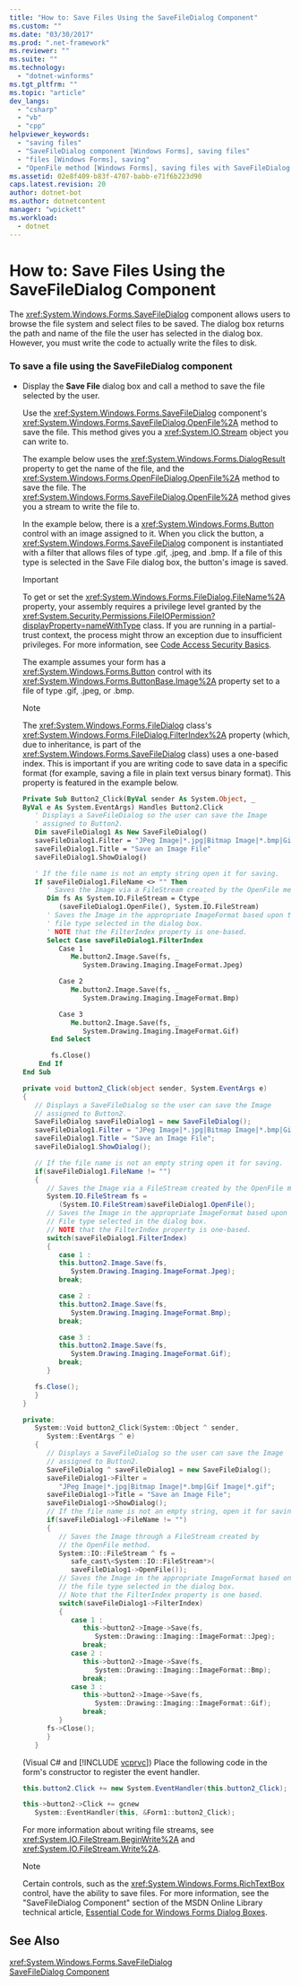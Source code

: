 ```yaml
---
title: "How to: Save Files Using the SaveFileDialog Component"
ms.custom: ""
ms.date: "03/30/2017"
ms.prod: ".net-framework"
ms.reviewer: ""
ms.suite: ""
ms.technology: 
  - "dotnet-winforms"
ms.tgt_pltfrm: ""
ms.topic: "article"
dev_langs: 
  - "csharp"
  - "vb"
  - "cpp"
helpviewer_keywords: 
  - "saving files"
  - "SaveFileDialog component [Windows Forms], saving files"
  - "files [Windows Forms], saving"
  - "OpenFile method [Windows Forms], saving files with SaveFileDialog component"
ms.assetid: 02e8f409-b83f-4707-babb-e71f6b223d90
caps.latest.revision: 20
author: dotnet-bot
ms.author: dotnetcontent
manager: "wpickett"
ms.workload: 
  - dotnet
---
```

# How to: Save Files Using the SaveFileDialog Component
The <xref:System.Windows.Forms.SaveFileDialog> component allows users to browse the file system and select files to be saved. The dialog box returns the path and name of the file the user has selected in the dialog box. However, you must write the code to actually write the files to disk.  
  
### To save a file using the SaveFileDialog component  
  
- Display the **Save File** dialog box and call a method to save the file selected by the user.  
  
   Use the <xref:System.Windows.Forms.SaveFileDialog> component's <xref:System.Windows.Forms.SaveFileDialog.OpenFile%2A> method to save the file. This method gives you a <xref:System.IO.Stream> object you can write to.  
  
   The example below uses the <xref:System.Windows.Forms.DialogResult> property to get the name of the file, and the <xref:System.Windows.Forms.OpenFileDialog.OpenFile%2A> method to save the file. The <xref:System.Windows.Forms.SaveFileDialog.OpenFile%2A> method gives you a stream to write the file to.  
  
   In the example below, there is a <xref:System.Windows.Forms.Button> control with an image assigned to it. When you click the button, a <xref:System.Windows.Forms.SaveFileDialog> component is instantiated with a filter that allows files of type .gif, .jpeg, and .bmp. If a file of this type is selected in the Save File dialog box, the button's image is saved.  
  
  > [!IMPORTANT]
  >  To get or set the <xref:System.Windows.Forms.FileDialog.FileName%2A> property, your assembly requires a privilege level granted by the <xref:System.Security.Permissions.FileIOPermission?displayProperty=nameWithType> class. If you are running in a partial-trust context, the process might throw an exception due to insufficient privileges. For more information, see [Code Access Security Basics](../../../../docs/framework/misc/code-access-security-basics.md).  
  
   The example assumes your form has a <xref:System.Windows.Forms.Button> control with its <xref:System.Windows.Forms.ButtonBase.Image%2A> property set to a file of type .gif, .jpeg, or .bmp.  
  
  > [!NOTE]
  >  The <xref:System.Windows.Forms.FileDialog> class's <xref:System.Windows.Forms.FileDialog.FilterIndex%2A> property (which, due to inheritance, is part of the <xref:System.Windows.Forms.SaveFileDialog> class) uses a one-based index. This is important if you are writing code to save data in a specific format (for example, saving a file in plain text versus binary format). This property is featured in the example below.  
  
  ```vb  
  Private Sub Button2_Click(ByVal sender As System.Object, _  
  ByVal e As System.EventArgs) Handles Button2.Click  
     ' Displays a SaveFileDialog so the user can save the Image  
     ' assigned to Button2.  
     Dim saveFileDialog1 As New SaveFileDialog()  
     saveFileDialog1.Filter = "JPeg Image|*.jpg|Bitmap Image|*.bmp|Gif Image|*.gif"  
     saveFileDialog1.Title = "Save an Image File"  
     saveFileDialog1.ShowDialog()  
  
     ' If the file name is not an empty string open it for saving.  
     If saveFileDialog1.FileName <> "" Then  
        ' Saves the Image via a FileStream created by the OpenFile method.  
        Dim fs As System.IO.FileStream = Ctype _  
           (saveFileDialog1.OpenFile(), System.IO.FileStream)  
        ' Saves the Image in the appropriate ImageFormat based upon the  
        ' file type selected in the dialog box.  
        ' NOTE that the FilterIndex property is one-based.  
        Select Case saveFileDialog1.FilterIndex  
           Case 1  
              Me.button2.Image.Save(fs, _  
                 System.Drawing.Imaging.ImageFormat.Jpeg)  
  
           Case 2  
              Me.button2.Image.Save(fs, _  
                 System.Drawing.Imaging.ImageFormat.Bmp)  
  
           Case 3  
              Me.button2.Image.Save(fs, _  
                 System.Drawing.Imaging.ImageFormat.Gif)  
         End Select  
  
         fs.Close()  
      End If  
  End Sub  
  ```  
  
  ```csharp  
  private void button2_Click(object sender, System.EventArgs e)  
  {  
     // Displays a SaveFileDialog so the user can save the Image  
     // assigned to Button2.  
     SaveFileDialog saveFileDialog1 = new SaveFileDialog();  
     saveFileDialog1.Filter = "JPeg Image|*.jpg|Bitmap Image|*.bmp|Gif Image|*.gif";  
     saveFileDialog1.Title = "Save an Image File";  
     saveFileDialog1.ShowDialog();  
  
     // If the file name is not an empty string open it for saving.  
     if(saveFileDialog1.FileName != "")  
     {  
        // Saves the Image via a FileStream created by the OpenFile method.  
        System.IO.FileStream fs =   
           (System.IO.FileStream)saveFileDialog1.OpenFile();  
        // Saves the Image in the appropriate ImageFormat based upon the  
        // File type selected in the dialog box.  
        // NOTE that the FilterIndex property is one-based.  
        switch(saveFileDialog1.FilterIndex)  
        {  
           case 1 :   
           this.button2.Image.Save(fs,   
              System.Drawing.Imaging.ImageFormat.Jpeg);  
           break;  
  
           case 2 :   
           this.button2.Image.Save(fs,   
              System.Drawing.Imaging.ImageFormat.Bmp);  
           break;  
  
           case 3 :   
           this.button2.Image.Save(fs,   
              System.Drawing.Imaging.ImageFormat.Gif);  
           break;  
        }  
  
     fs.Close();  
     }  
  }  
  ```  
  
  ```cpp  
  private:  
     System::Void button2_Click(System::Object ^ sender,  
        System::EventArgs ^ e)  
     {  
        // Displays a SaveFileDialog so the user can save the Image  
        // assigned to Button2.  
        SaveFileDialog ^ saveFileDialog1 = new SaveFileDialog();  
        saveFileDialog1->Filter =   
           "JPeg Image|*.jpg|Bitmap Image|*.bmp|Gif Image|*.gif";  
        saveFileDialog1->Title = "Save an Image File";  
        saveFileDialog1->ShowDialog();  
        // If the file name is not an empty string, open it for saving.  
        if(saveFileDialog1->FileName != "")  
        {  
           // Saves the Image through a FileStream created by  
           // the OpenFile method.  
           System::IO::FileStream ^ fs =   
              safe_cast\<System::IO::FileStream*>(  
              saveFileDialog1->OpenFile());  
           // Saves the Image in the appropriate ImageFormat based on  
           // the file type selected in the dialog box.  
           // Note that the FilterIndex property is one based.  
           switch(saveFileDialog1->FilterIndex)  
           {  
              case 1 :  
                 this->button2->Image->Save(fs,  
                    System::Drawing::Imaging::ImageFormat::Jpeg);  
                 break;  
              case 2 :  
                 this->button2->Image->Save(fs,   
                    System::Drawing::Imaging::ImageFormat::Bmp);  
                 break;  
              case 3 :  
                 this->button2->Image->Save(fs,   
                    System::Drawing::Imaging::ImageFormat::Gif);  
                 break;  
           }  
        fs->Close();  
        }  
     }  
  ```  
  
   (Visual C# and [!INCLUDE [vcprvc](../../../../includes/vcprvc-md.md)]) Place the following code in the form's constructor to register the event handler.  
  
  ```csharp  
  this.button2.Click += new System.EventHandler(this.button2_Click);  
  ```  
  
  ```cpp  
  this->button2->Click += gcnew  
     System::EventHandler(this, &Form1::button2_Click);  
  ```  
  
   For more information about writing file streams, see <xref:System.IO.FileStream.BeginWrite%2A> and <xref:System.IO.FileStream.Write%2A>.  
  
  > [!NOTE]
  >  Certain controls, such as the <xref:System.Windows.Forms.RichTextBox> control, have the ability to save files. For more information, see the "SaveFileDialog Component" section of the MSDN Online Library technical article, [Essential Code for Windows Forms Dialog Boxes](http://go.microsoft.com/fwlink/?LinkID=102575).  
  
## See Also  
 <xref:System.Windows.Forms.SaveFileDialog>  
 [SaveFileDialog Component](../../../../docs/framework/winforms/controls/savefiledialog-component-windows-forms.md)
